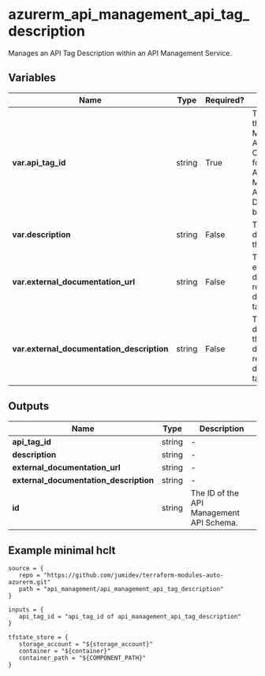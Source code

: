 # azurerm_api_management_api_tag_description

Manages an API Tag Description within an API Management Service.

## Variables

| Name | Type | Required? |  Description |
| ---- | ---- | --------- |  ----------- |
| **var.api_tag_id** | string | True | The The ID of the API Management API Tag. Changing this forces a new API Management API Tag Description to be created. | 
| **var.description** | string | False | The description of the Tag. | 
| **var.external_documentation_url** | string | False | The URL of external documentation resources describing the tag. | 
| **var.external_documentation_description** | string | False | The description of the external documentation resources describing the tag. | 



## Outputs

| Name | Type | Description |
| ---- | ---- | --------- | 
| **api_tag_id** | string  | - | 
| **description** | string  | - | 
| **external_documentation_url** | string  | - | 
| **external_documentation_description** | string  | - | 
| **id** | string  | The ID of the API Management API Schema. | 

## Example minimal hclt

```hcl
source = {
   repo = "https://github.com/jumidev/terraform-modules-auto-azurerm.git" 
   path = "api_management/api_management_api_tag_description" 
}

inputs = {
   api_tag_id = "api_tag_id of api_management_api_tag_description" 
}

tfstate_store = {
   storage_account = "${storage_account}" 
   container = "${container}" 
   container_path = "${COMPONENT_PATH}" 
}


```